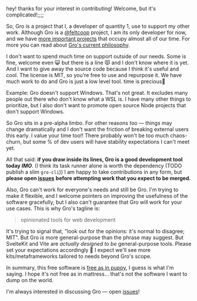 hey! thanks for your interest in contributing! Welcome, but it's complicated!;;;;

So, Gro is a project that I, a developer of quantity 1, use to support my other work.
Although Gro is a [@feltcoop](https://github.com/feltcoop) project,
I am its only developer for now,
and we have [more important projects](https://github.com/feltcoop/felt)
that occupy almost all of our time.
For more you can read about [Gro's current philosophy](src/docs/philosophy.md).

I don't want to spend much time on support outside of our needs.
Some is fine, welcome even 😺 but there is a line 😾 and I don't know where it is yet.
And I want to give away the source code because I think it's useful and cool.
The license is MIT, so you're free to use and repurpose it.
We have much work to do and Gro is just a low level tool.
time is precious🌄

Example: Gro doesn't support Windows. That's not great.
It excludes many people out there who don't know what a WSL is.
I have many other things to prioritize,
but I also don't want to promote open source Node projects that don't support Windows.

So Gro sits in a pre-alpha limbo. For other reasons too —
things may change dramatically and I don't want the friction of breaking external users this early.
I value your time too!! There probably won't be too much chaos-churn,
but some % of dev users will have stability expectations I can't meet yet.

All that said: **if you draw inside its lines, Gro is a good development tool today _IMO_**.
(I think its task runner alone is worth the dependency (TODO publish a slim `gro-cli`))
I am happy to take contributions in any form,
but **please open [issues](https://github.com/feltcoop/gro/issues)**
**before attempting work that you expect to be merged.**

Also, Gro can't work for everyone's needs and still be Gro.
I'm trying to make it flexible, and I welcome pointers
on improving the usefulness of the software gracefully,
but I also can't guarantee that Gro will work for your use cases.
This is why Gro's tagline is:

> opinionated tools for web development

It's trying to signal that, "look out for the opinions: it's normal to disagree; MIT".
But Gro _is_ more general-purpose than the phrase may suggest.
But SvelteKit and Vite are _actually designed to be_ general-purpose tools.
Please set your expectations accordingly 🐢
I expect we'll see more kits/metaframeworks tailored to needs beyond Gro's scope.

In summary, this free software is
[free as in puppy](https://twitter.com/GalaxyKate/status/1371159136684105728),
I guess is what I'm saying.
I hope it's not free as in mattress... that's not the software I want to dump on the world.

I'm always interested in discussing Gro — open [issues](https://github.com/feltcoop/gro/issues)!
